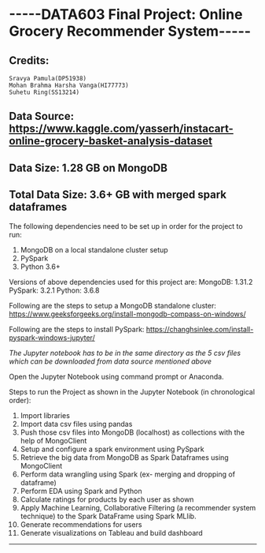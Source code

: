 # -----DATA603 Final Project: Online Grocery Recommender System-----

## Credits:
	Sravya Pamula(DP51938)
	Mohan Brahma Harsha Vanga(HI77773)
	Suhetu Ring(SS13214)

## Data Source: https://www.kaggle.com/yasserh/instacart-online-grocery-basket-analysis-dataset
## Data Size: 1.28 GB on MongoDB

## Total Data Size: 3.6+ GB with merged spark dataframes

The following dependencies need to be set up in order for the project to run:
1. MongoDB on a local standalone cluster setup
2. PySpark
3. Python 3.6+

Versions of above dependencies used for this project are:
MongoDB: 1.31.2
PySpark: 3.2.1
Python: 3.6.8

Following are the steps to setup a MongoDB standalone cluster:
https://www.geeksforgeeks.org/install-mongodb-compass-on-windows/

Following are the steps to install PySpark:
https://changhsinlee.com/install-pyspark-windows-jupyter/

*The Jupyter notebook has to be in the same directory as the 5 csv files which can be downloaded from data source mentioned above*

Open the Jupyter Notebook using command prompt or Anaconda.

Steps to run the Project as shown in the Jupyter Notebook (in chronological order):

1. Import libraries
2. Import data csv files using pandas
3. Push those csv files into MongoDB (localhost) as collections with the help of MongoClient
4. Setup and configure a spark environment using PySpark
5. Retrieve the big data from MongoDB as Spark Dataframes using MongoClient
6. Perform data wrangling using Spark (ex- merging and dropping of dataframe)
7. Perform EDA using Spark and Python
8. Calculate ratings for products by each user as shown
9. Apply Machine Learning, Collaborative Filtering (a recommender system technique) to the Spark DataFrame using Spark MLlib.
10. Generate recommendations for users
11. Generate visualizations on Tableau and build dashboard

-------------------------------------------------------------------------
